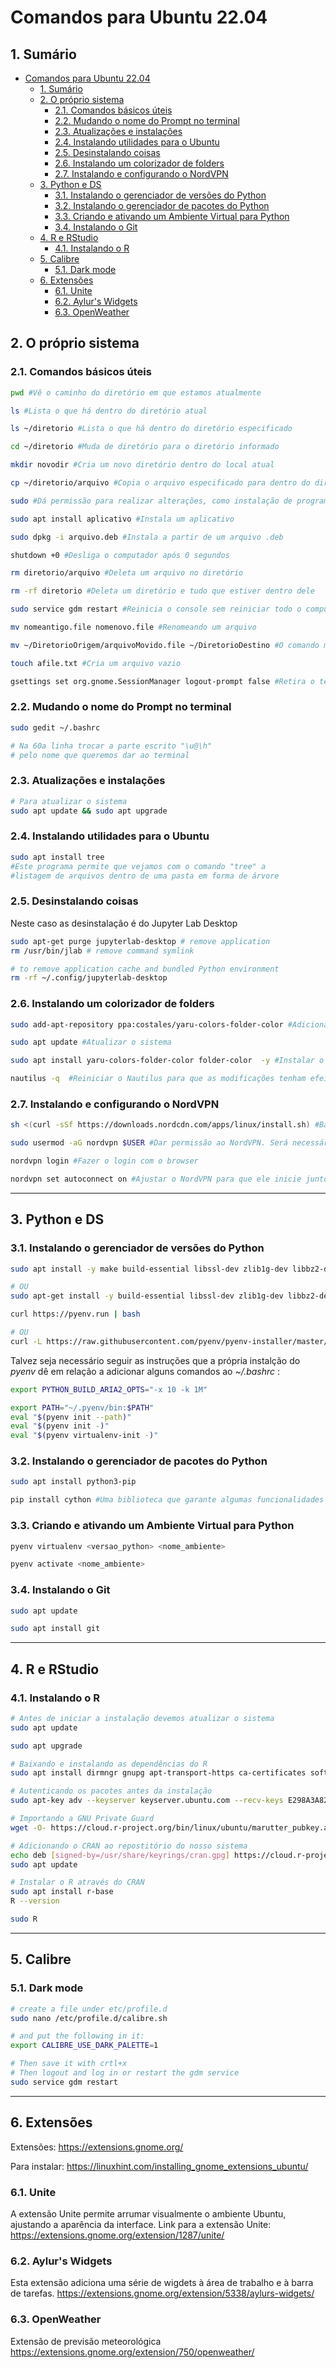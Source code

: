 # Comandos para Ubuntu 22.04

## 1. Sumário
<!-- TOC -->

- [Comandos para Ubuntu 22.04](#comandos-para-ubuntu-2204)
  - [1. Sumário](#1-sumário)
  - [2. O próprio sistema](#2-o-próprio-sistema)
    - [2.1. Comandos básicos úteis](#21-comandos-básicos-úteis)
    - [2.2. Mudando o nome do Prompt no terminal](#22-mudando-o-nome-do-prompt-no-terminal)
    - [2.3. Atualizações e instalações](#23-atualizações-e-instalações)
    - [2.4. Instalando utilidades para o Ubuntu](#24-instalando-utilidades-para-o-ubuntu)
    - [2.5. Desinstalando coisas](#25-desinstalando-coisas)
    - [2.6. Instalando um colorizador de folders](#26-instalando-um-colorizador-de-folders)
    - [2.7. Instalando e configurando o NordVPN](#27-instalando-e-configurando-o-nordvpn)
  - [3. Python e DS](#3-python-e-ds)
    - [3.1. Instalando o gerenciador de versões do Python](#31-instalando-o-gerenciador-de-versões-do-python)
    - [3.2. Instalando o gerenciador de pacotes do Python](#32-instalando-o-gerenciador-de-pacotes-do-python)
    - [3.3. Criando e ativando um Ambiente Virtual para Python](#33-criando-e-ativando-um-ambiente-virtual-para-python)
    - [3.4. Instalando o Git](#34-instalando-o-git)
  - [4. R e RStudio](#4-r-e-rstudio)
    - [4.1. Instalando o R](#41-instalando-o-r)
  - [5. Calibre](#5-calibre)
    - [5.1. Dark mode](#51-dark-mode)
  - [6. Extensões](#6-extensões)
    - [6.1. Unite](#61-unite)
    - [6.2. Aylur's Widgets](#62-aylurs-widgets)
    - [6.3. OpenWeather](#63-openweather)

<!-- /TOC -->

## 2. O próprio sistema

### 2.1. Comandos básicos úteis
```bash
pwd #Vê o caminho do diretório em que estamos atualmente 

ls #Lista o que há dentro do diretório atual

ls ~/diretorio #Lista o que há dentro do diretório especificado

cd ~/diretorio #Muda de diretório para o diretório informado

mkdir novodir #Cria um novo diretório dentro do local atual

cp ~/diretorio/arquivo #Copia o arquivo especificado para dentro do diretório atual

sudo #Dá permissão para realizar alterações, como instalação de programas

sudo apt install aplicativo #Instala um aplicativo

sudo dpkg -i arquivo.deb #Instala a partir de um arquivo .deb

shutdown +0 #Desliga o computador após 0 segundos

rm diretorio/arquivo #Deleta um arquivo no diretório

rm -rf diretorio #Deleta um diretório e tudo que estiver dentro dele

sudo service gdm restart #Reinicia o console sem reiniciar todo o computador

mv nomeantigo.file nomenovo.file #Renomeando um arquivo

mv ~/DiretorioOrigem/arquivoMovido.file ~/DiretorioDestino #O comando mv é usado para mover arquivos. Por isso podemos usá-lo para renomear, movendo um arquivo da pasta para ela mesma com outro nome. Podemos usar o parâmetro "." para o diretório de destino para que o arquivo seja transferido para a pasta atual.

touch afile.txt #Cria um arquivo vazio

gsettings set org.gnome.SessionManager logout-prompt false #Retira o tempo de espera do botão de desligamento
```

### 2.2. Mudando o nome do Prompt no terminal
```bash
sudo gedit ~/.bashrc 

# Na 60a linha trocar a parte escrito "\u@\h" 
# pelo nome que queremos dar ao terminal
```


### 2.3. Atualizações e instalações
```bash
# Para atualizar o sistema
sudo apt update && sudo apt upgrade

```

### 2.4. Instalando utilidades para o Ubuntu
```bash
sudo apt install tree 
#Este programa permite que vejamos com o comando "tree" a
#listagem de arquivos dentro de uma pasta em forma de árvore
```

### 2.5. Desinstalando coisas
Neste caso as desinstalação é do Jupyter Lab Desktop
```bash
sudo apt-get purge jupyterlab-desktop # remove application
rm /usr/bin/jlab # remove command symlink

# to remove application cache and bundled Python environment
rm -rf ~/.config/jupyterlab-desktop 
```


### 2.6. Instalando um colorizador de folders

```bash
sudo add-apt-repository ppa:costales/yaru-colors-folder-color #Adicionar o repositório PPA

sudo apt update #Atualizar o sistema

sudo apt install yaru-colors-folder-color folder-color  -y #Instalar o colorizador

nautilus -q  #Reiniciar o Nautilus para que as modificações tenham efeito
```

### 2.7. Instalando e configurando o NordVPN
```bash
sh <(curl -sSf https://downloads.nordcdn.com/apps/linux/install.sh) #Baixar e instalar o NordVPN

sudo usermod -aG nordvpn $USER #Dar permissão ao NordVPN. Será necessário reiniciar o sistema

nordvpn login #Fazer o login com o browser

nordvpn set autoconnect on #Ajustar o NordVPN para que ele inicie junto com a máquina
```

---


## 3. Python e DS

### 3.1. Instalando o gerenciador de versões do Python
```bash
sudo apt install -y make build-essential libssl-dev zlib1g-dev libbz2-dev libreadline-dev libsqlite3-dev wget curl llvm libncurses5-dev xz-utils tk-dev libxml2-dev libxmlsec1-dev libffi-dev liblzma-dev git python3-dev

# OU
sudo apt-get install -y build-essential libssl-dev zlib1g-dev libbz2-dev libreadline-dev libsqlite3-dev wget curl llvm gettext libncurses5-dev tk-dev tcl-dev blt-dev libgdbm-dev git python2-dev python3-dev aria2
```

```bash
curl https://pyenv.run | bash 

# OU
curl -L https://raw.githubusercontent.com/pyenv/pyenv-installer/master/bin/pyenv-installer | bash
```
Talvez seja necessário seguir as instruções que a própria instalção do *pyenv* dê em relação a adicionar alguns comandos ao *~/.bashrc* :
```bash
export PYTHON_BUILD_ARIA2_OPTS="-x 10 -k 1M"

export PATH="~/.pyenv/bin:$PATH"
eval "$(pyenv init --path)"
eval "$(pyenv init -)"
eval "$(pyenv virtualenv-init -)"
```

### 3.2. Instalando o gerenciador de pacotes do Python
```bash
sudo apt install python3-pip

pip install cython #Uma biblioteca que garante algumas funcionalidades
```

### 3.3. Criando e ativando um Ambiente Virtual para Python
```bash
pyenv virtualenv <versao_python> <nome_ambiente>

pyenv activate <nome_ambiente>
```

### 3.4. Instalando o Git
```bash
sudo apt update

sudo apt install git
```

---

## 4. R e RStudio

### 4.1. Instalando o R
```bash
# Antes de iniciar a instalação devemos atualizar o sistema
sudo apt update

sudo apt upgrade

# Baixando e instalando as dependências do R
sudo apt install dirmngr gnupg apt-transport-https ca-certificates software-properties-common

# Autenticando os pacotes antes da instalação
sudo apt-key adv --keyserver keyserver.ubuntu.com --recv-keys E298A3A825C0D65DFD57CBB651716619E084DAB9

# Importando a GNU Private Guard 
wget -O- https://cloud.r-project.org/bin/linux/ubuntu/marutter_pubkey.asc | sudo gpg --dearmor | sudo tee /usr/share/keyrings/cran.gpg

# Adicionando o CRAN ao repostitório do nosso sistema
echo deb [signed-by=/usr/share/keyrings/cran.gpg] https://cloud.r-project.org/bin/linux/ubuntu $(lsb_release -cs)-cran40/ | sudo tee /etc/apt/sources.list.d/cran.list
sudo apt update

# Instalar o R através do CRAN
sudo apt install r-base
R --version

sudo R
```


---

## 5. Calibre

### 5.1. Dark mode
```bash
# create a file under etc/profile.d
sudo nano /etc/profile.d/calibre.sh   

# and put the following in it:
export CALIBRE_USE_DARK_PALETTE=1

# Then save it with crtl+x
# Then logout and log in or restart the gdm service
sudo service gdm restart
```

--- 

## 6. Extensões
Extensões:
<https://extensions.gnome.org/>

Para instalar:
<https://linuxhint.com/installing_gnome_extensions_ubuntu/>

### 6.1. Unite
A extensão Unite permite arrumar visualmente o ambiente Ubuntu, ajustando a aparência da interface.
Link para a extensão Unite:
<https://extensions.gnome.org/extension/1287/unite/>

### 6.2. Aylur's Widgets
Esta extensão adiciona uma série de wigdets à área de trabalho e à barra de tarefas.
<https://extensions.gnome.org/extension/5338/aylurs-widgets/>

### 6.3. OpenWeather
Extensão de previsão meteorológica
<https://extensions.gnome.org/extension/750/openweather/>